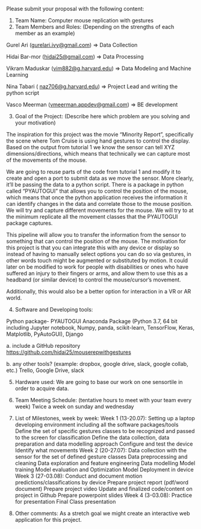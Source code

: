 Please submit your proposal with the following content:
1. Team Name:
Computer mouse replication with gestures
2. Team Members and Roles: (Depending on the strengths of each member as an example)

Gurel Ari (gurelari.ivy@gmail.com) => Data Collection

Hidai Bar-mor (hidai25@gmail.com) => Data Processing

Vikram Maduskar (vim882@g.harvard.edu) => Data Modeling and Machine Learning

Nina Tabari ( naz706@g.harvard.edu) => Project Lead and writing the python script

Vasco Meerman (vmeerman.appdev@gmail.com) => BE development  

3. Goal of the Project: (Describe here which problem are you solving and your motivation)

The inspiration for this project was the movie “Minority Report”, specifically the scene where Tom Cruise is using hand gestures to control the display.
Based on the output from tutorial 1 we know the sensor can tell XYZ dimensions/directions, which means that technically we can capture most of the movements of the mouse.

We are going to reuse parts of the code from tutorial 1 and modify it to create and open a port to submit data as we move the sensor. More clearly, it’ll be passing the data to a python script. There is a package in python called “PYAUTOGUI” that allows you to control the position of the mouse, which means that once the python application receives the information it can identify changes in the data and correlate those to the mouse position. We will try and capture different movements for the mouse. We will try to at the minimum replicate all the movement classes that the PYAUTOGUI package captures.

This pipeline will allow you to transfer the information from the sensor to something that can control the position of the mouse. The motivation for this project is that you can integrate this with any device or display so instead of having to manually select options you can do so via gestures, in other words touch might be augmented or substituted by motion. It could later on be modified to work for people with disabilities or ones who have suffered an injury to their fingers or arms, and allow them to use this as a headband (or similar device) to control the mouse/cursor’s movement.

Additionally, this would also be a better option for interaction in a VR or AR world.


4. Software and Developing tools:

Python package- PYAUTOGUI
Anaconda Package (Python 3.7, 64 bit including Jupyter notebook, Numpy, panda, scikit-learn, TensorFlow, Keras, Matplotlib, PyAutoGUI), Django

a. include a GitHub repository
https://github.com/hidai25/mouserepwithgestures

b. any other tools? (example: dropbox, google drive, slack, google collab, etc.)
Trello, Google Drive, slack

5. Hardware used:
We are going to base our work on one sensortile in order to acquire data.

6. Team Meeting Schedule: (tentative hours to meet with your team every week)
Twice a week on sunday and wednesday

7. List of Milestones, week by week:
Week 1 (13-20.07):
Setting up a laptop developing environment including all the software packages/tools
Define the set of specific gestures classes to be recognized and passed to the screen for classification
Define the data collection, data preparation and data modelling approach
Configure and test the device
Identify what movements
Week 2 (20-27.07):
Data collection with the sensor for the set of defined gesture classes
Data preprocessing and cleaning
Data exploration and feature engineering
Data modelling
Model training
Model evaluation and Optimization
Model Deployment in device
Week 3 (27-03.08):
Conduct and document motion predictions/classifications by device
Prepare project report (pdf/word document)
Prepare project video
Update and finalized code/content on project in Github
Prepare powerpoint slides
Week 4 (3-03.08):
Practice for presentation
Final Class presentation

8. Other comments:
As a stretch goal we might create an interactive web application for this project.
